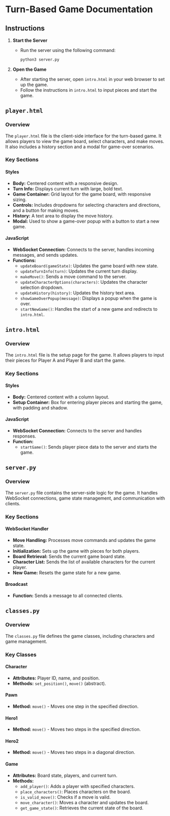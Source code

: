# Turn-Based Game Documentation

## Instructions

1. **Start the Server**
   - Run the server using the following command:
     ```bash
     python3 server.py
     ```

2. **Open the Game**
   - After starting the server, open `intro.html` in your web browser to set up the game.
   - Follow the instructions in `intro.html` to input pieces and start the game.

## `player.html`

### Overview
The `player.html` file is the client-side interface for the turn-based game. It allows players to view the game board, select characters, and make moves. It also includes a history section and a modal for game-over scenarios.

### Key Sections

#### Styles
- **Body:** Centered content with a responsive design.
- **Turn Info:** Displays current turn with large, bold text.
- **Game Container:** Grid layout for the game board, with responsive sizing.
- **Controls:** Includes dropdowns for selecting characters and directions, and a button for making moves.
- **History:** A text area to display the move history.
- **Modal:** Used to show a game-over popup with a button to start a new game.

#### JavaScript
- **WebSocket Connection:** Connects to the server, handles incoming messages, and sends updates.
- **Functions:**
  - `updateBoard(gameState)`: Updates the game board with new state.
  - `updateTurnInfo(turn)`: Updates the current turn display.
  - `makeMove()`: Sends a move command to the server.
  - `updateCharacterOptions(characters)`: Updates the character selection dropdown.
  - `updateHistory(history)`: Updates the history text area.
  - `showGameOverPopup(message)`: Displays a popup when the game is over.
  - `startNewGame()`: Handles the start of a new game and redirects to `intro.html`.

## `intro.html`

### Overview
The `intro.html` file is the setup page for the game. It allows players to input their pieces for Player A and Player B and start the game.

### Key Sections

#### Styles
- **Body:** Centered content with a column layout.
- **Setup Container:** Box for entering player pieces and starting the game, with padding and shadow.

#### JavaScript
- **WebSocket Connection:** Connects to the server and handles responses.
- **Function:**
  - `startGame()`: Sends player piece data to the server and starts the game.

## `server.py`

### Overview
The `server.py` file contains the server-side logic for the game. It handles WebSocket connections, game state management, and communication with clients.

### Key Sections

#### WebSocket Handler
- **Move Handling:** Processes move commands and updates the game state.
- **Initialization:** Sets up the game with pieces for both players.
- **Board Retrieval:** Sends the current game board state.
- **Character List:** Sends the list of available characters for the current player.
- **New Game:** Resets the game state for a new game.

#### Broadcast
- **Function:** Sends a message to all connected clients.

## `classes.py`

### Overview
The `classes.py` file defines the game classes, including characters and game management.

### Key Classes

#### Character
- **Attributes:** Player ID, name, and position.
- **Methods:** `set_position()`, `move()` (abstract).

#### Pawn
- **Method:** `move()` - Moves one step in the specified direction.

#### Hero1
- **Method:** `move()` - Moves two steps in the specified direction.

#### Hero2
- **Method:** `move()` - Moves two steps in a diagonal direction.

#### Game
- **Attributes:** Board state, players, and current turn.
- **Methods:**
  - `add_player()`: Adds a player with specified characters.
  - `place_characters()`: Places characters on the board.
  - `is_valid_move()`: Checks if a move is valid.
  - `move_character()`: Moves a character and updates the board.
  - `get_game_state()`: Retrieves the current state of the board.
